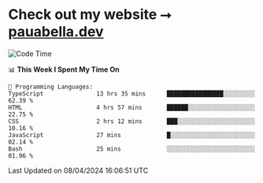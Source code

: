 # Check out my website ⭢ [pauabella.dev](https://pauabella.dev)

<!--START_SECTION:waka-->
![Code Time](http://img.shields.io/badge/Code%20Time-3%2C188%20hrs%2056%20mins-blue)

📊 **This Week I Spent My Time On** 

```text
💬 Programming Languages: 
TypeScript               13 hrs 35 mins      ████████████████░░░░░░░░░   62.39 % 
HTML                     4 hrs 57 mins       ██████░░░░░░░░░░░░░░░░░░░   22.75 % 
CSS                      2 hrs 12 mins       ███░░░░░░░░░░░░░░░░░░░░░░   10.16 % 
JavaScript               27 mins             █░░░░░░░░░░░░░░░░░░░░░░░░   02.14 % 
Bash                     25 mins             ░░░░░░░░░░░░░░░░░░░░░░░░░   01.96 % 
```


 Last Updated on 08/04/2024 16:06:51 UTC
<!--END_SECTION:waka-->
